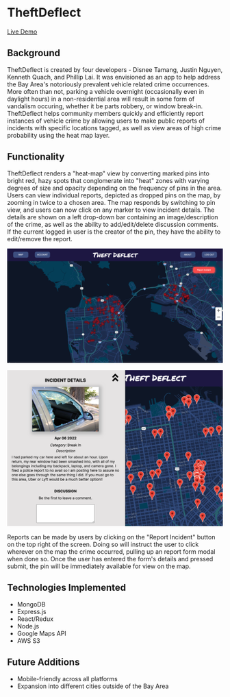 # TheftDeflect
[Live Demo](https://theftdeflect.herokuapp.com)

## Background
TheftDeflect is created by four developers - Disnee Tamang, Justin Nguyen, Kenneth Quach, and Phillip Lai. 
It was envisioned as an app to help address the Bay Area's notoriously prevalent vehicle related crime occurrences. 
More often than not, parking a vehicle overnight (occasionally even in daylight hours) in a non-residential area will result in some form of vandalism occuring, whether it be parts robbery, or window break-in. 
TheftDeflect helps community members quickly and efficiently report instances of vehicle crime by allowing users to make public reports of incidents with specific locations tagged, 
as well as view areas of high crime probability using the heat map layer.

## Functionality
TheftDeflect renders a "heat-map" view by converting marked pins into bright red, hazy spots that conglomerate into "heat" zones with varying degrees of size and opacity depending on the frequency of pins in the area. 
Users can view individual reports, depicted as dropped pins on the map, by zooming in twice to a chosen area. The map responds by switching to pin view, and users can now click on any marker to view incident details. 
The details are shown on a left drop-down bar containing an image/description of the crime, as well as the ability to add/edit/delete discussion comments. If the current logged in user is the creator of the pin, they have the ability to edit/remove the report. 

![](./frontend/public/images/mapview.png)

![](./frontend/public/images/pinview.png)

Reports can be made by users by clicking on the "Report Incident" button on the top right of the screen. Doing so will instruct the user to click wherever on the map the crime occurred, pulling up an report form modal when done so. 
Once the user has entered the form's details and pressed submit, the pin will be immediately available for view on the map.

## Technologies Implemented
* MongoDB
* Express.js
* React/Redux
* Node.js
* Google Maps API
* AWS S3

## Future Additions
* Mobile-friendly across all platforms
* Expansion into different cities outside of the Bay Area
